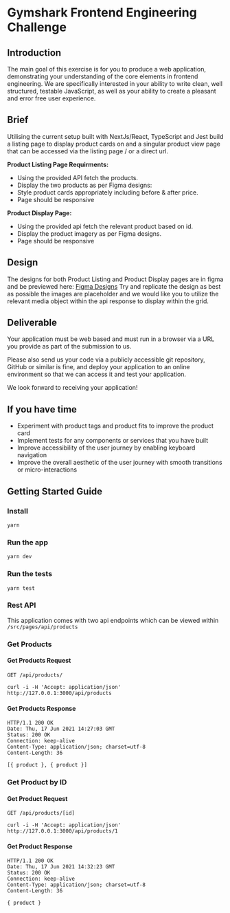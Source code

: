 # Gymshark Frontend Engineering Challenge

## Introduction

The main goal of this exercise is for you to produce a web application, demonstrating your understanding of the core elements in frontend engineering. We are specifically interested in your ability to write clean, well structured, testable JavaScript, as well as your ability to create a pleasant and error free user experience.

## Brief

Utilising the current setup built with NextJs/React, TypeScript and Jest build a listing page to display product cards on and a singular product view page that can be accessed via the listing page / or a direct url.

**Product Listing Page Requirments:**

-   Using the provided API fetch the products.
-   Display the two products as per Figma designs:
-   Style product cards appropriately including before & after price.
-   Page should be responsive

**Product Display Page:**

-   Using the provided api fetch the relevant product based on id.
-   Display the product imagery as per Figma designs.
-   Page should be responsive

## Design

The designs for both Product Listing and Product Display pages are in figma and be previewed here: [Figma Designs](https://www.figma.com/file/OAcM6rAUWqzZDJh7jrNJbl/%5BPlayground%5D-Dev---Code-Challenge-V2?node-id=0%3A1) Try and replicate the design as best as possible the images are placeholder and we would like you to utilize the relevant media object within the api response to display within the grid.

## Deliverable

Your application must be web based and must run in a browser via a URL you provide as
part of the submission to us.

Please also send us your code via a publicly accessible git repository, GitHub or similar is
fine, and deploy your application to an online environment so that we can access it and test
your application.

We look forward to receiving your application!

## If you have time

-   Experiment with product tags and product fits to improve the product card
-   Implement tests for any components or services that you have built
-   Improve accessibility of the user journey by enabling keyboard navigation
-   Improve the overall aesthetic of the user journey with smooth transitions or micro-interactions

## Getting Started Guide

### Install

    yarn

### Run the app

    yarn dev

### Run the tests

    yarn test

### Rest API

This application comes with two api endpoints which can be viewed within `/src/pages/api/products`

### Get Products

#### Get Products Request

`GET /api/products/`

    curl -i -H 'Accept: application/json' http://127.0.0.1:3000/api/products

#### Get Products Response

    HTTP/1.1 200 OK
    Date: Thu, 17 Jun 2021 14:27:03 GMT
    Status: 200 OK
    Connection: keep-alive
    Content-Type: application/json; charset=utf-8
    Content-Length: 36

    [{ product }, { product }]

### Get Product by ID

#### Get Product Request

`GET /api/products/[id]`

    curl -i -H 'Accept: application/json' http://127.0.0.1:3000/api/products/1

#### Get Product Response

    HTTP/1.1 200 OK
    Date: Thu, 17 Jun 2021 14:32:23 GMT
    Status: 200 OK
    Connection: keep-alive
    Content-Type: application/json; charset=utf-8
    Content-Length: 36

    { product }
